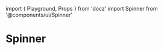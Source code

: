 import { Playground, Props } from 'docz'
import Spinner from '@components/ui/Spinner'

# Spinner

<Props of={Spinner} />

<Playground>
    <Spinner />
</Playground>
